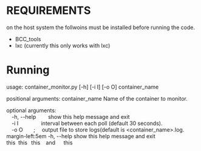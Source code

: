 REQUIREMENTS
============
on the host system the follwoins must be installed before running the code.

- BCC_tools
- lxc (currently this only works with lxc)

Running
======

usage: container_monitor.py [-h] [-i I] [-o O] container_name

positional arguments:
  container_name  Name of the container to monitor.

optional arguments:<br />
  &emsp;-h, --help&emsp;&emsp;        show this help message and exit<br />
  &emsp;-i I&emsp;&emsp;&emsp;&emsp;              interval between each poll (default 30 seconds).<br />
  &emsp;-o O&emsp;&emsp;;&emsp;              output file to store logs(default is \<container_name\>.log.<br />
 margin-left:5em -h, --help        show this help message and exit<br /> 
 this &nbsp;this &thinsp; this &ensp; and &emsp; this

